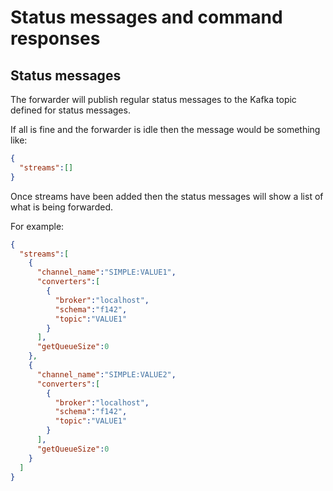 # Status messages and command responses

## Status messages
The forwarder will publish regular status messages to the Kafka topic defined for status messages.

If all is fine and the forwarder is idle then the message would be something like:

```json
{
  "streams":[]
}
```

Once streams have been added then the status messages will show a list of what is being forwarded.
 
For example:

```json
{
  "streams":[
    {
      "channel_name":"SIMPLE:VALUE1",
      "converters":[
        {
          "broker":"localhost",
          "schema":"f142",
          "topic":"VALUE1"
        }
      ],
      "getQueueSize":0
    },
    {
      "channel_name":"SIMPLE:VALUE2",
      "converters":[
        {
          "broker":"localhost",
          "schema":"f142",
          "topic":"VALUE1"
        }
      ],
      "getQueueSize":0
    }
  ]
}
```